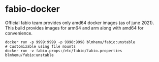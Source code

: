 # fabio-docker

Official fabio team provides only amd64 docker images (as of june 2021). This build provides images for arm64 and arm along with amd64 for convenience.


```
docker run -p 9999:9999 -p 9998:9998 blmhemu/fabio:unstable
# Customizable using file mounts
docker run -v fabio.props:/etc/fabio/fabio.properties blmhemu/fabio:unstable
```
